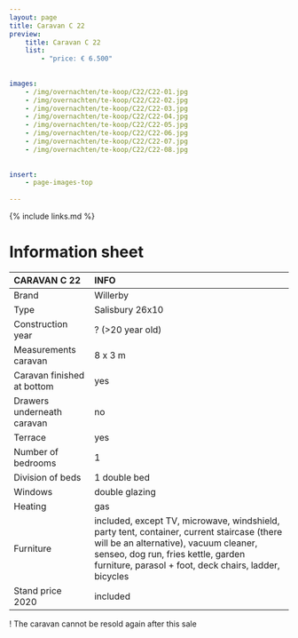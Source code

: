 ```yaml
---
layout: page
title: Caravan C 22
preview: 
    title: Caravan C 22
    list:
        - "price: € 6.500"
        
        
images:
    - /img/overnachten/te-koop/C22/C22-01.jpg
    - /img/overnachten/te-koop/C22/C22-02.jpg
    - /img/overnachten/te-koop/C22/C22-03.jpg
    - /img/overnachten/te-koop/C22/C22-04.jpg
    - /img/overnachten/te-koop/C22/C22-05.jpg
    - /img/overnachten/te-koop/C22/C22-06.jpg
    - /img/overnachten/te-koop/C22/C22-07.jpg
    - /img/overnachten/te-koop/C22/C22-08.jpg
    
    
insert:
    - page-images-top
    
---
```


{% include links.md %}



# Information sheet 

CARAVAN C 22                | INFO        | 
:---------------------------|:------------|
Brand                       |Willerby   
Type                        |Salisbury 26x10
Construction year           |? (>20 year old)
Measurements caravan        |8 x 3 m
Caravan finished at bottom  |yes
Drawers underneath caravan  |no
Terrace                     |yes
Number of bedrooms          |1
Division of beds            |1 double bed
Windows                     |double glazing
Heating                     |gas
Furniture                   |included, except TV, microwave, windshield, party tent, container, current staircase (there will be an alternative), vacuum cleaner, senseo, dog run, fries kettle, garden furniture, parasol + foot, deck chairs, ladder, bicycles
Stand price 2020            |included

! The caravan cannot be resold again after this sale